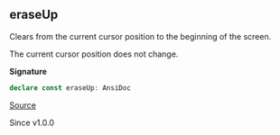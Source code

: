 ## eraseUp

Clears from the current cursor position to the beginning of the screen.

The current cursor position does not change.

**Signature**

```ts
declare const eraseUp: AnsiDoc
```

[Source](https://github.com/Effect-TS/effect/tree/main/packages/printer-ansi/src/AnsiDoc.ts#L252)

Since v1.0.0